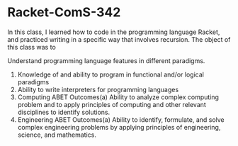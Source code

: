 # Racket-ComS-342

In this class, I learned how to code in the programming language Racket, and practiced writing in a specific way that involves recursion. The object of this class was to

Understand programming language features in different paradigms.

  1.  Knowledge of and ability to program in functional and/or logical paradigms
  2.  Ability to write interpreters for programming languages
  3.  Computing ABET Outcomes(a)  Ability  to  analyze  complex  computing  problem  and  to  apply  principles  of  computing and other relevant disciplines to identify solutions.
  4.  Engineering ABET Outcomes(a)  Ability to identify, formulate, and solve complex engineering problems by applying principles of engineering, science, and mathematics.
